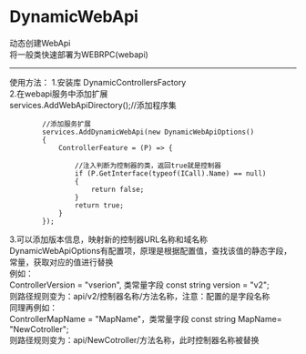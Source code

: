 # DynamicWebApi
动态创建WebApi  
将一般类快速部署为WEBRPC(webapi)

-------------------------------------------------

使用方法： 
1.安装库 DynamicControllersFactory  
2.在webapi服务中添加扩展  
  services.AddWebApiDirectory();//添加程序集  

            //添加服务扩展
            services.AddDynamicWebApi(new DynamicWebApiOptions()  
            {  
                ControllerFeature = (P) => {  

                    //注入判断为控制器的类，返回true就是控制器  
                    if (P.GetInterface(typeof(ICall).Name) == null)  
                    {
                        return false;  
                    }  
                    return true;  
                }  
            });  
3.可以添加版本信息，映射新的控制器URL名称和域名称  
    DynamicWebApiOptions有配置项，原理是根据配置值，查找该值的静态字段，常量，获取对应的值进行替换  
	例如：  
	 ControllerVersion = "vserion", 类常量字段  const string version = "v2";   
	 则路径规则变为：api/v2/控制器名称/方法名称，注意：配置的是字段名称  
	 同理再例如：  
	  ControllerMapName = "MapName"，类常量字段  const string  MapName= "NewCotroller";   
	  则路径规则变为：api/NewCotroller/方法名称，此时控制器名称被替换  
	  
	  
	  
	 
	
   
